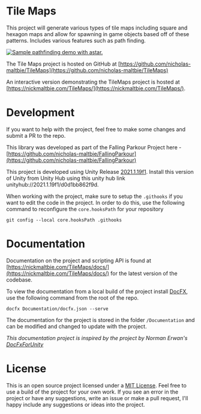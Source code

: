 # Tile Maps

This project will generate various types of tile maps including square and hexagon maps and allow for spawning in game
objects based off of these patterns. Includes various features such as path finding.

[![Sample pathfinding demo with astar.](Demo/sample-pathfinding.gif)](https://nickmaltbie.com/TileMaps/)

The Tile Maps project is hosted on GitHub at
[https://github.com/nicholas-maltbie/TileMaps](https://github.com/nicholas-maltbie/TileMaps)

An interactive version demonstrating the TileMaps project is hosted at
[https://nickmaltbie.com/TileMaps/](https://nickmaltbie.com/TileMaps/).

# Development

If you want to help with the project, feel free to make some changes and submit a PR to the repo.

This library was developed as part of the Falling Parkour Project here -
[https://github.com/nicholas-maltbie/FallingParkour](https://github.com/nicholas-maltbie/FallingParkour)

This project is developed using Unity Release [2021.1.19f1](https://unity3d.com/unity/whats-new/2021.1.19). Install this
version of Unity from Unity Hub using this unity hub link unityhub://2021.1.19f1/d0d1bb862f9d.

When working with the project, make sure to setup the `.githooks` if you want to edit the code in the project. In order to
do this, use the following command to reconfigure the `core.hooksPath` for your repository 

```
git config --local core.hooksPath .githooks
```

# Documentation

Documentation on the project and scripting API is found at
[https://nickmaltbie.com/TileMaps/docs/](https://nickmaltbie.com/TileMaps/docs/) for the latest version of the codebase.

To view the documentation from a local build of the project install [DocFX](https://dotnet.github.io/docfx/), use the
following command from the root of the repo.
```
docfx Documentation/docfx.json --serve
```

The documentation for the project is stored in the folder `/Documentation` and can be modified and changed to update
with the project.

_This documentation project is inspired by the project by Norman Erwan's
[DocFxForUnity](https://github.com/NormandErwan/DocFxForUnity)_

# License

This is an open source project licensed under a [MIT License](LICENSE.txt). Feel free to use a build of the project for
your own work. If you see an error in the project or have any suggestions, write an issue or make a pull request, I'll
happy include any suggestions or ideas into the project.

